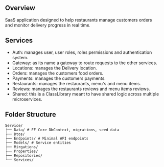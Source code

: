 ## Overview
SaaS application designed to help restaurants manage customers orders and monitor delivery progress in real time.

## Services
- Auth: manages user, user roles, roles permissions and authentication system.
- Gateway: as its name a gateway to route requests to the other services.
- Locations: manages the Delivery location.
- Orders: manages the customers food orders.
- Payments: manages the customers payments.
- Restaurants: manages the restaurants, menu's and menu items.
- Reviews: manages the restaurants reviews and menu items reviews.
- Shared: this is a ClassLibrary meant to have shared logic across multiple microservices.

## Folder Structure
```
Service/
├── Data/ # EF Core DbContext, migrations, seed data
├── Dtos/
├── Endpoints/ # Minimal API endpoints
├── Models/ # Service entities
├── Mirgations/
├── Properties/
├── Repositories/
└── Services/
```
